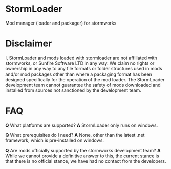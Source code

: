 # StormLoader
Mod manager (loader and packager) for stormworks

# Disclaimer
I, StormLoader and mods loaded with stormloader are not affiliated with stormworks, or Sunfire Software LTD in any way. We claim no rights or ownership in any way to any file formats or folder structures used in mods and/or mod packages other than where a packaging format has been designed specifically for the operation of the mod loader. The StormLoader development team cannot guarantee the safety of mods downloaded and installed from sources not sanctioned by the development team. 

# FAQ
**Q** What platforms are supported?
**A** StormLoader only runs on windows.

**Q** What prerequisites do I need?
**A** None, other than the latest .net framework, which is pre-installed on windows.

**Q** Are mods officially supported by the stormworks development team?
**A** While we cannot provide a definitive answer to this, the current stance is that there is no official stance, we have had no contact from the developers.
